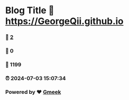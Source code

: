 # Blog Title :link: https://GeorgeQii.github.io 
### :page_facing_up: [2](https://GeorgeQii.github.io/tag.html) 
### :speech_balloon: 0 
### :hibiscus: 1199 
### :alarm_clock: 2024-07-03 15:07:34 
### Powered by :heart: [Gmeek](https://github.com/Meekdai/Gmeek)
